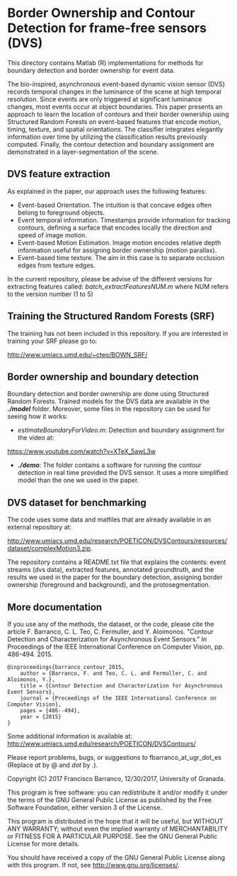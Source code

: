 # Border Ownership and Contour Detection for frame-free sensors (DVS)
  
This directory contains Matlab (R) implementations for methods for boundary detection and border ownership for event data.

The bio-inspired, asynchronous event-based dynamic vision sensor (DVS) records temporal changes in the luminance of the scene at high temporal resolution. Since events are only triggered at significant luminance changes, most events occur at object boundaries. This paper presents an approach to learn the location of contours and their border ownership using Structured Random Forests on event-based features that encode motion, timing, texture, and spatial orientations. The classifier integrates elegantly information over time by utilizing the classification results previously computed. Finally, the contour detection and boundary assignment are demonstrated in a layer-segmentation of the scene. 

## DVS feature extraction ##
As explained in the paper, our approach uses the following features: 
- Event-based Orientation. The intuition is that concave edges often belong to foreground objects. 
- Event temporal information. Timestamps provide information for tracking contours, defining a surface that encodes locally the direction and speed of image motion. 
- Event-based Motion Estimation. Image motion encodes relative depth information useful for assigning border ownership (motion parallax).
- Event-based time texture. The aim in this case is to separate occlusion edges from texture edges. 

In the current repository, please be advise of the different versions for extracting features called: *batch_extractFeaturesNUM.m* where NUM refers to the version number (1 to 5)

## Training the Structured Random Forests (SRF) ##
The training has not been included in this repository. If you are interested in training your SRF please go to:

http://www.umiacs.umd.edu/~cteo/BOWN_SRF/

## Border ownership and boundary detection ##
Boundary detection and border ownership are done using Structured Random Forests. Trained models for the DVS data are available in the *__./model__* folder. 
Moreover, some files in the repository can be used for seeing how it works: 
- *estimateBoundaryForVideo.m*: Detection and boundary assignment for the video at:

https://www.youtube.com/watch?v=XTeX_5awL3w   

- *__./demo__*: The folder contains a software for running the contour detection in real time provided the DVS sensor. It uses a more simplified model than the one we used in the paper.

## DVS dataset for benchmarking ## 
The code uses some data and matfiles that are already available in an external repository at:

http://www.umiacs.umd.edu/research/POETICON/DVSContours/resources/dataset/complexMotion3.zip. 

The repository contains a README.txt file that explains the contents: event streams (dvs data), extracted features, annotated groundtruth, and the results we used in the paper for the boundary detection, assigning border ownership (foreground and background), and the protosegmentation. 

## More documentation ##

If you use any of the methods, the dataset, or the code, please cite the article
F. Barranco, C. L. Teo, C. Fermuller, and Y. Aloimonos. "Contour Detection and Characterization for Asynchronous Event Sensors." In Proceedings of the IEEE International Conference on Computer Vision, pp. 486-494. 2015.

	@inproceedings{barranco_contour_2015,
		author = {Barranco, F. and Teo, C. L. and Fermuller, C. and Aloimonos, Y.},
		title = {Contour Detection and Characterization for Asynchronous Event Sensors},
		journal = {Proceedings of the IEEE International Conference on Computer Vision},
		pages = {486--494},
		year = {2015}
	}

Some additional information is available at:
http://www.umiacs.umd.edu/research/POETICON/DVSContours/


Please report problems, bugs, or suggestions to
fbarranco_at_ugr_dot_es (Replace _at_ by @ and _dot_ by .).

Copyright (C) 2017 Francisco Barranco, 12/30/2017, University of Granada.

This program is free software: you can redistribute it and/or modify
it under the terms of the GNU General Public License as published by
the Free Software Foundation, either version 3 of the License.

This program is distributed in the hope that it will be useful,
but WITHOUT ANY WARRANTY; without even the implied warranty of
MERCHANTABILITY or FITNESS FOR A PARTICULAR PURPOSE.  See the
GNU General Public License for more details.

You should have received a copy of the GNU General Public License
along with this program.  If not, see <http://www.gnu.org/licenses/>.
